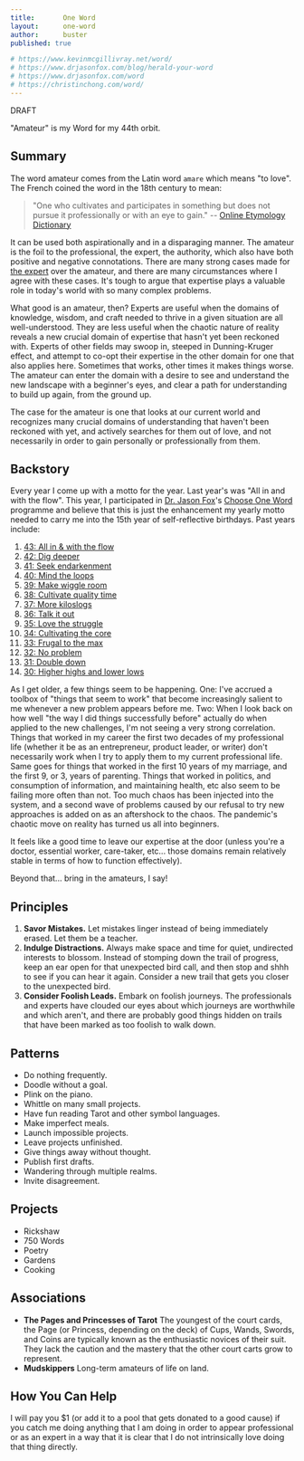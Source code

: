 ```yaml
---
title: 		 One Word
layout: 	 one-word
author: 	 buster
published: true

# https://www.kevinmcgillivray.net/word/
# https://www.drjasonfox.com/blog/herald-your-word
# https://www.drjasonfox.com/word
# https://christinchong.com/word/
---
```


DRAFT

"Amateur" is my Word for my 44th orbit.

## Summary
The word amateur comes from the Latin word `amare` which means "to love". The French coined the word in the 18th century to mean:

> "One who cultivates and participates in something but does not pursue it professionally or with an eye to gain." -- [Online Etymology Dictionary](https://www.etymonline.com/word/amateur)

It can be used both aspirationally and in a disparaging manner. The amateur is the foil to the professional, the expert, the authority, which also have both positive and negative connotations. There are many strong cases made for [the expert](https://fs.blog/2017/08/amateurs-professionals/) over the amateur, and there are many circumstances where I agree with these cases. It's tough to argue that expertise plays a valuable role in today's world with so many complex problems. 

What good is an amateur, then? Experts are useful when the domains of knowledge, wisdom, and craft needed to thrive in a given situation are all well-understood. They are less useful when the chaotic nature of reality reveals a new crucial domain of expertise that hasn't yet been reckoned with. Experts of other fields may swoop in, steeped in Dunning-Kruger effect, and attempt to co-opt their expertise in the other domain for one that also applies here. Sometimes that works, other times it makes things worse. The amateur can enter the domain with a desire to see and understand the new landscape with a beginner's eyes, and clear a path for understanding to build up again, from the ground up. 

The case for the amateur is one that looks at our current world and recognizes many crucial domains of understanding that haven't been reckoned with yet, and actively searches for them out of love, and not necessarily in order to gain personally or professionally from them.

## Backstory
Every year I come up with a motto for the year. Last year's was "All in and with the flow". This year, I participated in [Dr. Jason Fox](https://www.drjasonfox.com/)'s [Choose One Word](https://www.cleverness.com/word) programme and believe that this is just the enhancement my yearly motto needed to carry me into the 15th year of self-reflective birthdays. Past years include: 

1. [43: All in & with the flow](https://busterbenson.com/blog/2019/05-31-all-in-and-with-the-flow/)
2. [42: Dig deeper](https://busterbenson.com/blog/2018/07-02-dig-deeper/)
3. [41: Seek endarkenment](https://busterbenson.com/blog/2017/05-28-seek-endarkenment/)
4. [40: Mind the loops](https://busterbenson.com/blog/2016/05-28-mind-the-loops/)
5. [39: Make wiggle room](https://busterbenson.com/blog/2015/06-13-make-wiggle-room/)
6. [38: Cultivate quality time](https://busterbenson.com/blog/2014/05-28-cultivate-quality-time/)
7. [37: More kiloslogs](https://busterbenson.com/blog/2013/05-28-more-kiloslogs/)
8. [36: Talk it out](https://busterbenson.com/blog/2012/05-28-talk-it-out/)
9. [35: Love the struggle](https://busterbenson.com/blog/2011/05-28-love-the-struggle/)
10. [34: Cultivating the core](https://busterbenson.com/blog/2010/05-28-cultivate-the-core/)
11. [33: Frugal to the max](https://busterbenson.com/blog/2009/05-28-frugal-to-the-max/)
12. [32: No problem](https://busterbenson.com/blog/2008/05-27-no-problem/)
13. [31: Double down](https://busterbenson.com/blog/2007/05-29-double-down/)
14. [30: Higher highs and lower lows](https://busterbenson.com/blog/2006/05-31-higher-highs-lower-lows/)

As I get older, a few things seem to be happening. One: I've accrued a toolbox of "things that seem to work" that become increasingly salient to me whenever a new problem appears before me. Two: When I look back on how well "the way I did things successfully before" actually do when applied to the new challenges, I'm not seeing a very strong correlation. Things that worked in my career the first two decades of my professional life (whether it be as an entrepreneur, product leader, or writer) don't necessarily work when I try to apply them to my current professional life. Same goes for things that worked in the first 10 years of my marriage, and the first 9, or 3, years of parenting. Things that worked in politics, and consumption of information, and maintaining health, etc also seem to be failing more often than not. Too much chaos has been injected into the system, and a second wave of problems caused by our refusal to try new approaches is added on as an aftershock to the chaos. The pandemic's chaotic move on reality has turned us all into beginners. 

It feels like a good time to leave our expertise at the door (unless you're a doctor, essential worker, care-taker, etc... those domains remain relatively stable in terms of how to function effectively).

Beyond that... bring in the amateurs, I say!

## Principles
1. **Savor Mistakes.** Let mistakes linger instead of being immediately erased. Let them be a teacher.
2. **Indulge Distractions.** Always make space and time for quiet, undirected interests to blossom. Instead of stomping down the trail of progress, keep an ear open for that unexpected bird call, and then stop and shhh to see if you can hear it again. Consider a new trail that gets you closer to the unexpected bird.
3. **Consider Foolish Leads.** Embark on foolish journeys. The professionals and experts have clouded our eyes about which journeys are worthwhile and which aren't, and there are probably good things hidden on trails that have been marked as too foolish to walk down. 

## Patterns
* Do nothing frequently.
* Doodle without a goal. 
* Plink on the piano. 
* Whittle on many small projects.
* Have fun reading Tarot and other symbol languages.
* Make imperfect meals.
* Launch impossible projects. 
* Leave projects unfinished.
* Give things away without thought. 
* Publish first drafts. 
* Wandering through multiple realms.
* Invite disagreement. 

## Projects
* Rickshaw
* 750 Words
* Poetry
* Gardens
* Cooking

## Associations
* **The Pages and Princesses of Tarot** The youngest of the court cards, the Page (or Princess, depending on the deck) of Cups, Wands, Swords, and Coins are typically known as the enthusiastic novices of their suit. They lack the caution and the mastery that the other court carts grow to represent. 
* **Mudskippers** Long-term amateurs of life on land.  

## How You Can Help
I will pay you $1 (or add it to a pool that gets donated to a good cause) if you catch me doing anything that I am doing in order to appear professional or as an expert in a way that it is clear that I do not intrinsically love doing that thing directly. 